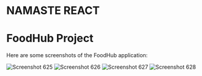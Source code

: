 # NAMASTE REACT
# FoodHub Project

Here are some screenshots of the FoodHub application:

![Screenshot 625](images/Screenshot%20(625).png)
![Screenshot 626](images/Screenshot%20(626).png)
![Screenshot 627](images/Screenshot%20(627).png)
![Screenshot 628](images/Screenshot%20(628).png)
